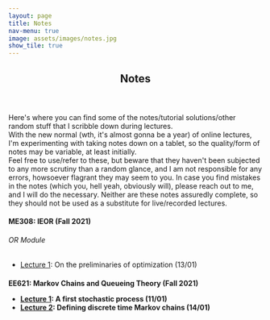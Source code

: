 ```yaml
---
layout: page
title: Notes
nav-menu: true
image: assets/images/notes.jpg
show_tile: true
---
```


<!-- Main -->
<div id="main" class="alt">

<!-- One -->
<section id="one">
	<div class="inner">
		<header class="major">
			<h1>Notes</h1>
		</header>

<!-- Content -->
<p> Here's where you can find some of the notes/tutorial solutions/other random stuff that I scribble down during lectures. <br> With the new normal (wth, it's almost gonna be a year) of online lectures, I'm experimenting with taking notes down on a tablet, so the quality/form of notes may be variable, at least initially.<br>
Feel free to use/refer to these, but beware that they haven't been subjected to any more scrutiny than a random glance, and I am not responsible for any errors, howsoever flagrant they may seem to you. In case you find mistakes in the notes (which you, hell yeah, obviously will), please reach out to me, and I will do the necessary. Neither are these notes assuredly complete, so they should not be used as a substitute for live/recorded lectures.<br>

<h4> ME308: IEOR (Fall 2021) </h4>
<h6> OR Module </h6>
<ul>
	<li> <a href="/notes/me308/ME308_L1.pdf">Lecture 1</a>: On the preliminaries of optimization (13/01)</li>
</ul>
<h4> EE621: Markov Chains and Queueing Theory (Fall 2021)
<br>
<ul>
	<li> <a href="/notes/ee621/EE621_L1.pdf">Lecture 1</a>: A first stochastic process (11/01)</li>
	<li> <a href="/notes/ee621/EE621_L2.pdf">Lecture 2</a>: Defining discrete time Markov chains (14/01)</li>
</ul>
